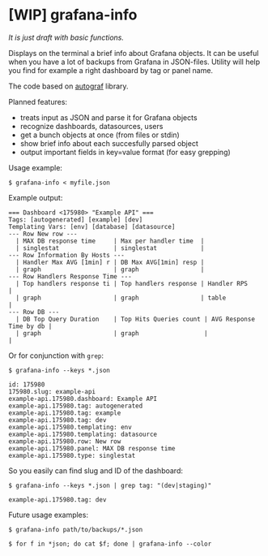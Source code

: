 # [WIP] grafana-info

*It is just draft with basic functions.*

Displays on the terminal a brief info about Grafana objects.
It can be useful when you have a lot of backups from Grafana in JSON-files.
Utility will help you find for example a right dashboard by tag or panel name.

The code based on [autograf](https://github.com/grafov/autograf) library.

Planned features:

* treats input as JSON and parse it for Grafana objects
* recognize dashboards, datasources, users
* get a bunch objects at once (from files or stdin)
* show brief info about each succesfully parsed object
* output important fields in key=value format (for easy grepping)

Usage example:

    $ grafana-info < myfile.json

Example output:

    === Dashboard <175980> "Example API" ===
	Tags: [autogenerated] [example] [dev]
	Templating Vars: [env] [database] [datasource] 
	--- Row New row ---
      | MAX DB response time     | Max per handler time  |
	  | singlestat               | singlestat            | 
	--- Row Information By Hosts ---
	  | Handler Max AVG [1min] r | DB Max AVG[1min] resp |
	  | graph                    | graph                 |
	--- Row Handlers Response Time ---
	  | Top handlers response ti | Top handlers response | Handler RPS              |
	  | graph                    | graph                 | table                    |
	--- Row DB ---
	  | DB Top Query Duration    | Top Hits Queries count | AVG Response Time by db |
	  | graph                    | graph                  |                         |

Or for conjunction with `grep`:

	$ grafana-info --keys *.json 

    id: 175980
	175980.slug: example-api
    example-api.175980.dashboard: Example API
	example-api.175980.tag: autogenerated
	example-api.175980.tag: example
	example-api.175980.tag: dev
	example-api.175980.templating: env
    example-api.175980.templating: datasource
	example-api.175980.row: New row
	example-api.175980.panel: MAX DB response time
	example-api.175980.type: singlestat

So you easily can find slug and ID of the dashboard:

    $ grafana-info --keys *.json | grep tag: "(dev|staging)"
	
    example-api.175980.tag: dev

Future usage examples:

    $ grafana-info path/to/backups/*.json
	
	$ for f in *json; do cat $f; done | grafana-info --color
